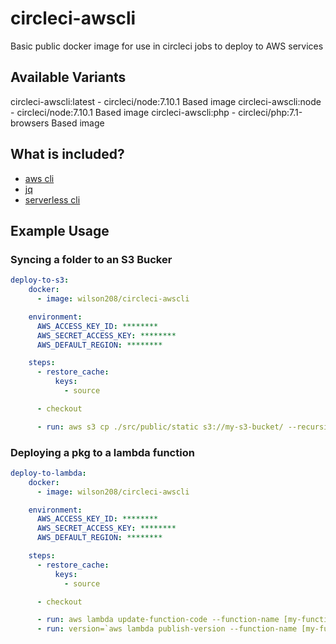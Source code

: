 # circleci-awscli

Basic public docker image for use in circleci jobs to deploy to AWS services

## Available Variants
circleci-awscli:latest - circleci/node:7.10.1 Based image
circleci-awscli:node - circleci/node:7.10.1 Based image
circleci-awscli:php - circleci/php:7.1-browsers Based image


## What is included?
- [aws cli](https://aws.amazon.com/cli/)
- [jq](https://stedolan.github.io/jq/)
- [serverless cli](https://serverless.com/)


## Example Usage
### Syncing a folder to an S3 Bucker
```  yaml
deploy-to-s3:
    docker:
      - image: wilson208/circleci-awscli

    environment:
      AWS_ACCESS_KEY_ID: ********
      AWS_SECRET_ACCESS_KEY: ********
      AWS_DEFAULT_REGION: ********

    steps:
      - restore_cache:
          keys:
            - source

      - checkout

      - run: aws s3 cp ./src/public/static s3://my-s3-bucket/ --recursive
```

### Deploying a pkg to a lambda function
``` yaml
deploy-to-lambda:
    docker:
      - image: wilson208/circleci-awscli

    environment:
      AWS_ACCESS_KEY_ID: ********
      AWS_SECRET_ACCESS_KEY: ********
      AWS_DEFAULT_REGION: ********

    steps:
      - restore_cache:
          keys:
            - source

      - checkout

      - run: aws lambda update-function-code --function-name [my-function] --zip-file fileb://lambda_pkg.zip
      - run: version=`aws lambda publish-version --function-name [my-function] | jq -r .Version` && aws lambda update-alias --function-name [my-function] --function-version $version --name [my-version-alias]

```

